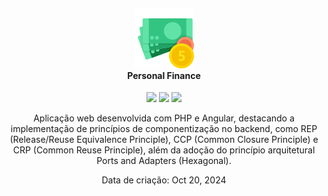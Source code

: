 <h4 align="center">
  <br />
  <img src="resources/doc/icon.png">
  <br />
    Personal Finance 
  <br />
</h4>

<p align="center">
  <img src="https://img.shields.io/github/last-commit/EricNeves/mySecretMessage?style=flat-square&logo=github&logoColor=white&color=blue&labelColor=%23102C57">
  <img src="https://img.shields.io/github/languages/top/ericneves/mySecretMessage?style=flat-square&logo=php&logoColor=%23f3f3f3&label=%20PHP&color=%23379777&labelColor=%23333">
  <img src="https://img.shields.io/github/license/ericneves/mySecretMessage?style=flat-square&logo=git&labelColor=405D72&color=667BC6">
</p>

<p align="center">
    Aplicação web desenvolvida com PHP e Angular, destacando a implementação de princípios de componentização no backend, como REP (Release/Reuse Equivalence Principle), CCP (Common Closure Principle) e CRP (Common Reuse Principle), além da adoção do princípio arquitetural Ports and Adapters (Hexagonal).
</p> 

<p align="center">Data de criação: Oct 20, 2024</p>

